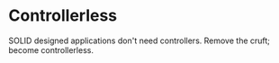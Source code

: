 # Controllerless
SOLID designed applications don't need controllers. Remove the cruft; become controllerless.
